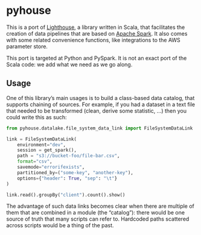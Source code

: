 # pyhouse

This is a port of [Lighthouse](https://github.com/datamindedbe/lighthouse), 
a library written in Scala, that facilitates the creation of data pipelines that
are based on [Apache Spark](https://spark.apache.org/). It also comes with some
related convenience functions, like integrations to the AWS parameter store.
 
This port is targeted at Python and PySpark. It is not an exact port of the 
Scala code: we add what we need as we go along.

## Usage

One of this library’s main usages is to build a class-based data catalog, that 
supports chaining of sources. For example, if you had a dataset in a text file
that needed to be transformed (clean, derive some statistic, …) then you could
write this as such:

```python
from pyhouse.datalake.file_system_data_link import FileSystemDataLink

link = FileSystemDataLink(
    environment="dev",
    session = get_spark(),
    path = "s3://bucket-foo/file-bar.csv",
    format="csv",
    savemode="errorifexists",
    partitioned_by=("some-key", "another-key"),
    options={"header": True, "sep": "\t"}
)

link.read().groupBy("client").count().show()
```

The advantage of such data links becomes clear when there are multiple of them
that are combined in a module (the “catalog”): there would be one source of 
truth that many scripts can refer to. Hardcoded paths scattered across scripts 
would be a thing of the past.
